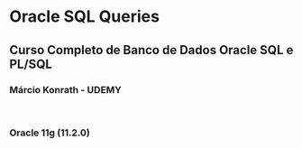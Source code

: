# Oracle SQL Queries
## Curso Completo de Banco de Dados Oracle SQL e PL/SQL
### Márcio Konrath - UDEMY

<br>

### Oracle 11g (11.2.0)

